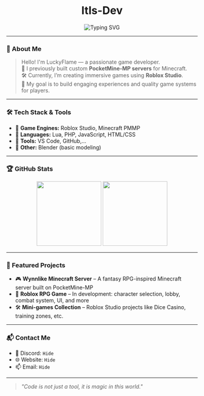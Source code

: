 <h1 align="center">ItIs-Dev</h1>
<p align="center">
  <img src="https://readme-typing-svg.demolab.com?font=Fira+Code&size=24&pause=1000&color=F7971E&center=true&vCenter=true&width=440&lines=Game+Developer; Handsome" alt="Typing SVG" />
</p>

---

### 🧠 About Me

> Hello! I'm LuckyFlame — a passionate game developer.  
> 🚀 I previously built custom **PocketMine-MP servers** for Minecraft.  
> 🛠️ Currently, I’m creating immersive games using **Roblox Studio**.  
> 🎯 My goal is to build engaging experiences and quality game systems for players.

---

### 🛠️ Tech Stack & Tools

- 🔹 **Game Engines:** Roblox Studio, Minecraft PMMP  
- 🔹 **Languages:** Lua, PHP, JavaScript, HTML/CSS  
- 🔹 **Tools:** VS Code, GitHub,...
- 🔹 **Other:** Blender (basic modeling)

---

### 🏆 GitHub Stats

<p align="center">
  <img src="https://github-readme-stats.vercel.app/api?username=ItIs-Dev&show_icons=true&theme=tokyonight" height="170" />
  <img src="https://github-readme-stats.vercel.app/api/top-langs/?username=ItIs-Dev&layout=compact&theme=tokyonight" height="170" />
</p>

---

### 🚀 Featured Projects

- 🎮 **Wynnlike Minecraft Server** – A fantasy RPG-inspired Minecraft server built on PocketMine-MP  
- 🧩 **Roblox RPG Game** – In development: character selection, lobby, combat system, UI, and more  
- 🛠️ **Mini-games Collection** – Roblox Studio projects like Dice Casino, training zones, etc.

---

### 📬 Contact Me

- 💬 Discord: `Hide`  
- 🌐 Website: `Hide`  
- 📫 Email: `Hide`

---

> _"Code is not just a tool, it is magic in this world."_
